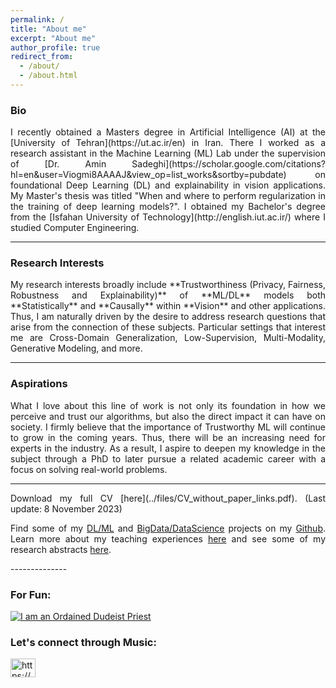 ```yaml
---
permalink: /
title: "About me"
excerpt: "About me"
author_profile: true
redirect_from: 
  - /about/
  - /about.html
---
```


### Bio
<div style="text-align: justify">
I recently obtained a Masters degree in Artificial Intelligence (AI) at the [University of Tehran](https://ut.ac.ir/en) in Iran. There I worked as a research assistant in the Machine Learning (ML) Lab under the supervision of [Dr. Amin Sadeghi](https://scholar.google.com/citations?hl=en&user=Viogmi8AAAAJ&view_op=list_works&sortby=pubdate) on foundational Deep Learning (DL) and explainability in vision applications. My Master's thesis was titled "When and where to perform regularization in the training of deep learning models?". I obtained my Bachelor's degree from the [Isfahan University of Technology](http://english.iut.ac.ir/) where I studied Computer Engineering. 
</div>

--------------

### Research Interests
<div style="text-align: justify">
My research interests broadly include **Trustworthiness (Privacy, Fairness, Robustness and Explainability)** of **ML/DL** models both **Statistically** and **Causally** within **Vision** and other applications. Thus, I
am naturally driven by the desire to address research questions that arise from the connection of these
subjects. Particular settings that interest me are Cross-Domain Generalization, Low-Supervision,
Multi-Modality, Generative Modeling, and more. 
</div>

--------------

### Aspirations
<div style="text-align: justify">
What I love about this line of work is not only its foundation in how we perceive and trust our algorithms, but also the direct impact it can have on society. I firmly believe that the importance of Trustworthy ML will continue to grow in
the coming years. Thus, there will be an increasing need for experts in the industry. As a result, I aspire to deepen my knowledge in the subject through a PhD to later pursue a related academic career with a focus on solving real-world problems.
</div>

--------------
<div style="text-align: justify">
Download my full CV [here](../files/CV_without_paper_links.pdf). (Last update: 8 November 2023)

Find some of my [DL/ML](https://github.com/yaramohamadi/Deep_Learning_Projects) and [BigData/DataScience](https://github.com/yaramohamadi/BigData_Projects) projects on my [Github](https://github.com/yaramohamadi). Learn more about my teaching experiences [here](https://yaramohamadi.github.io/teaching/) and see some of my research abstracts [here](https://yaramohamadi.github.io/manuscripts/).
</div>
--------------

### For Fun:

<a href="https://www.dudeism.com" target="_blank"><img alt="I am an Ordained Dudeist Priest" src="https://www.dudeism.com/Images/Im-an-ordained-dudeist-priest.gif" border="0" title="I am an Ordained Dudeist Priest" /></a>

<h3 align="left">Let's connect through Music:</h3>
<p align="left">
  <a href="https://open.spotify.com/user/yara.mohamadi" target="blank"><img align="center" 
  src="https://raw.githubusercontent.com/rahuldkjain/github-profile-readme-generator/master/src/images/icons/Social/spotify.svg" alt="https://open.spotify.com/user/yara.mohamadi" height="30" width="40" /></a>
</p>




